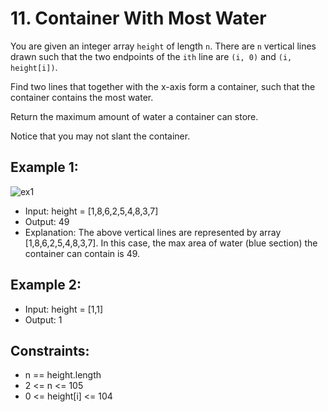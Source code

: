 # 11. Container With Most Water

You are given an integer array `height` of length `n`. There are `n` vertical lines drawn such that the two endpoints of the `ith` line are `(i, 0)` and `(i, height[i])`.

Find two lines that together with the x-axis form a container, such that the container contains the most water.

Return the maximum amount of water a container can store.

Notice that you may not slant the container.


## Example 1:

![ex1](https://s3-lc-upload.s3.amazonaws.com/uploads/2018/07/17/question_11.jpg)

- Input: height = [1,8,6,2,5,4,8,3,7]
- Output: 49
- Explanation: The above vertical lines are represented by array [1,8,6,2,5,4,8,3,7]. In this case, the max area of water (blue section) the container can contain is 49.


## Example 2:

- Input: height = [1,1]
- Output: 1
 

## Constraints:

- n == height.length
- 2 <= n <= 105
- 0 <= height[i] <= 104